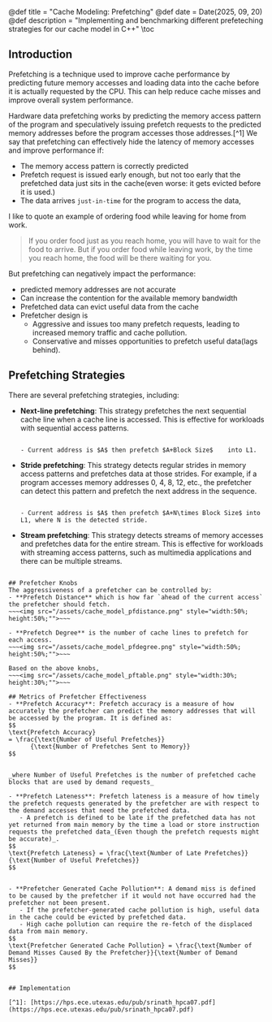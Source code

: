 @def title = "Cache Modeling: Prefetching"
@def date = Date(2025, 09, 20)
@def description = "Implementing and benchmarking different prefeteching strategies for our cache model in C++"
\toc
## Introduction
Prefetching is a technique used to improve cache performance by predicting future memory accesses and loading data into the cache before it is actually requested by the CPU. This can help reduce cache misses and improve overall system performance.


Hardware data prefetching works by predicting the memory access pattern of the program and speculatively issuing prefetch requests to the predicted memory addresses before the program
accesses those addresses.[^1] We say that prefetching can effectively hide the latency of memory accesses and improve performance if:
- The memory access pattern is correctly predicted
- Prefetch request is issued early enough, but not too early that the prefetched data just sits in the cache(even worse: it gets evicted before it is used.)
- The data arrives `just-in-time` for the program to access the data, 

I like to quote an example of ordering food while leaving for home from work.
>  If you order food just as you reach home, you will have to wait for the food to arrive. But if you order food while leaving work, by the time you reach home, the food will be there waiting for you.

 
But prefetching can negatively impact the performance:
- predicted memory addresses are not accurate
- Can increase the contention for the available memory bandwidth
- Prefetched data can evict useful data from the cache
- Prefetcher design is
  -  Aggressive and issues too many prefetch requests, leading to increased memory traffic and cache pollution.
  - Conservative and misses opportunities to prefetch useful data(lags behind).

## Prefetching Strategies
There are several prefetching strategies, including:
- **Next-line prefetching**: This strategy prefetches the next sequential cache line when a cache line is accessed. This is effective for workloads with sequential access patterns.
  ~~~<img src="/assets/cache_model_nextlinepf.png" style="width:30%; height:30%;"">~~~

  - Current address is $A$ then prefetch $A+Block Size$    into L1.

- **Stride prefetching**: This strategy detects regular strides in memory access patterns and prefetches data at those strides. For example, if a program accesses memory addresses 0, 4, 8, 12, etc., the prefetcher can detect this pattern and prefetch the next address in the sequence.
  ~~~<img src="/assets/cache_model_stridepf.png" style="width:30%; height:30%;"">~~~

  - Current address is $A$ then prefetch $A+N\times Block Size$ into L1, where N is the detected stride.
  
- **Stream prefetching**: This strategy detects streams of memory accesses and prefetches data for the entire stream. This is effective for workloads with streaming access patterns, such as multimedia applications and there can be multiple streams.
 ~~~<img src="/assets/cache_model_streampf.png" style="width:40%; height:40%;"">~~~

## Prefetcher Knobs
The aggressiveness of a prefetcher can be controlled by:
- **Prefetch Distance** which is how far `ahead of the current access` the prefetcher should fetch. 
 ~~~<img src="/assets/cache_model_pfdistance.png" style="width:50%; height:50%;"">~~~

- **Prefetch Degree** is the number of cache lines to prefetch for each access.
~~~<img src="/assets/cache_model_pfdegree.png" style="width:50%; height:50%;"">~~~

Based on the above knobs,
~~~<img src="/assets/cache_model_pftable.png" style="width:30%; height:30%;"">~~~

## Metrics of Prefetcher Effectiveness
- **Prefetch Accuracy**: Prefetch accuracy is a measure of how accurately the prefetcher can predict the memory addresses that will be accessed by the program. It is defined as:
$$
\text{Prefetch Accuracy}
= \frac{\text{Number of Useful Prefetches}}
       {\text{Number of Prefetches Sent to Memory}}
$$


_where Number of Useful Prefetches is the number of prefetched cache blocks that are used by demand requests_

- **Prefetch Lateness**: Prefetch lateness is a measure of how timely the prefetch requests generated by the prefetcher are with respect to the demand accesses that need the prefetched data. 
    - A prefetch is defined to be late if the prefetched data has not yet returned from main memory by the time a load or store instruction requests the prefetched data_(Even though the prefetch requests might be accurate)_.
$$
\text{Prefetch Lateness} = \frac{\text{Number of Late Prefetches}}{\text{Number of Useful Prefetches}}
$$


- **Prefetcher Generated Cache Pollution**: A demand miss is defined to be caused by the prefetcher if it would not have occurred had the prefetcher not been present.
    - If the prefetcher-generated cache pollution is high, useful data in the cache could be evicted by prefetched data. 
    - High cache pollution can require the re-fetch of the displaced data from main memory.
$$
\text{Prefetcher Generated Cache Pollution} = \frac{\text{Number of Demand Misses Caused By the Prefetcher}}{\text{Number of Demand Misses}}
$$


## Implementation

[^1]: [https://hps.ece.utexas.edu/pub/srinath_hpca07.pdf](https://hps.ece.utexas.edu/pub/srinath_hpca07.pdf)


